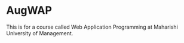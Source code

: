 # AugWAP
This is for a course called Web Application Programming at Maharishi University of Management. 
